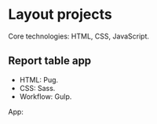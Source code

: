 # Layout projects

Core technologies: HTML, CSS, JavaScript. 

## Report table app
- HTML: Pug. 
- CSS: Sass. 
- Workflow: Gulp.

App: 

